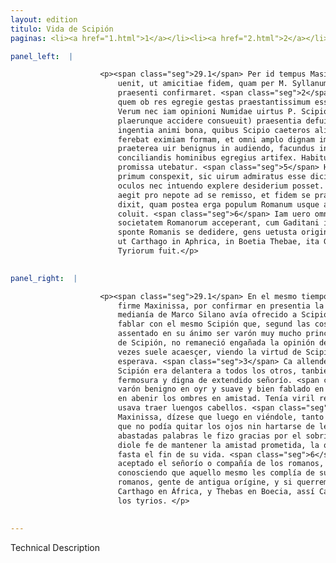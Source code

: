 ```yaml
---
layout: edition
titulo: Vida de Scipión
paginas: <li><a href="1.html">1</a></li><li><a href="2.html">2</a></li><li><a href="3.html">3</a></li><li><a href="4.html">4</a></li><li><a href="5.html">5</a></li><li><a href="6.html">6</a></li><li><a href="7.html">7</a></li><li><a href="8.html">8</a></li><li><a href="9.html">9</a></li><li><a href="10.html">10</a></li><li><a href="11.html">11</a></li><li><a href="12.html">12</a></li><li><a href="13.html">13</a></li><li><a href="14.html">14</a></li><li><a href="15.html">15</a></li><li><a href="16.html">16</a></li><li><a href="17.html">17</a></li><li><a href="18.html">18</a></li><li><a href="19.html">19</a></li><li><a href="20.html">20</a></li><li><a href="21.html">21</a></li><li><a href="22.html">22</a></li><li><a href="23.html">23</a></li><li><a href="24.html">24</a></li><li><a href="25.html">25</a></li><li><a href="26.html">26</a></li><li><a href="27.html">27</a></li><li><a href="28.html">28</a></li><li><a href="29.html">29</a></li><li><a href="30.html">30</a></li><li><a href="31.html">31</a></li><li><a href="32.html">32</a></li><li><a href="33.html">33</a></li><li><a href="34.html">34</a></li><li><a href="35.html">35</a></li><li><a href="36.html">36</a></li><li><a href="37.html">37</a></li><li><a href="38.html">38</a></li><li><a href="39.html">39</a></li><li><a href="40.html">40</a></li><li><a href="41.html">41</a></li><li><a href="42.html">42</a></li><li><a href="43.html">43</a></li><li><a href="44.html">44</a></li><li><a href="45.html">45</a></li><li><a href="46.html">46</a></li><li><a href="47.html">47</a></li><li><a href="48.html">48</a></li><li><a href="49.html">49</a></li><li><a href="50.html">50</a></li><li><a href="51.html">51</a></li><li><a href="52.html">52</a></li><li><a href="53.html">53</a></li><li><a href="54.html">54</a></li><li><a href="55.html">55</a></li><li><a href="56.html">56</a></li><li><a href="57.html">57</a></li><li><a href="58.html">58</a></li><li><a href="59.html">59</a></li><li><a href="60.html">60</a></li><li><a href="61.html">61</a></li><li><a href="62.html">62</a></li><li><a href="63.html">63</a></li><li><a href="64.html">64</a></li><li><a href="65.html">65</a></li><li><a href="66.html">66</a></li><li><a href="67.html">67</a></li><li><a href="68.html">68</a></li><li><a href="69.html">69</a></li><li><a href="70.html">70</a></li><li><a href="71.html">71</a></li><li><a href="72.html">72</a></li><li><a href="73.html">73</a></li><li><a href="74.html">74</a></li>

panel_left:  |

                    <p><span class="seg">29.1</span> Per id tempus Masinissa a Gadibus profectus in continentem
                        uenit, ut amicitiae fidem, quam per M. Syllanum absenti Scipioni obtulerat,
                        praesenti confirmaret. <span class="seg">2</span> Simul ut ipsum Scipionem alloqueretur,
                        quem ob res egregie gestas praestantissimum esse uirum constituerat animo.
                        Verum nec iam opinioni Numidae uirtus P. Scipionis, nec expectationi (ut
                        plaerunque accidere consueuit) praesentia defuit. <span class="seg">3</span> Nam praeter
                        ingentia animi bona, quibus Scipio caeteros alios anteibat, prae se etiam
                        ferebat eximiam formam, et omni amplo dignam imperio. <span class="seg">4</span> Erat
                        praeterea uir benignus in audiendo, facundus in respondendo, et in
                        conciliandis hominibus egregius artifex. Habitu corporis uirili, caesarie
                        promissa utebatur. <span class="seg">5</span> Hunc igitur Masinissa salutatum ueniens, ut
                        primum conspexit, sic uirum admiratus esse dicitur, ut nec ab eo dimouere
                        oculos nec intuendo explere desiderium posset. Amplissimis uerbis ei gratias
                        aegit pro nepote ad se remisso, et fidem se praestaturum initiae amiciciae
                        dixit, quam postea erga populum Romanum usque ad exitum uitae constantissime
                        coluit. <span class="seg">6</span> Iam uero omnes Hispanie populi aut imperium aut
                        societatem Romanorum acceperant, cum Gaditani idem sibi licere arbitrantes,
                        sponte Romanis se dedidere, gens uetusta origine, et si famae credere libet,
                        ut Carthago in Aphrica, in Boetia Thebae, ita Gadis ad oceanum colonia
                        Tyriorum fuit.</p>
                

panel_right:  |

                    <p><span class="seg">29.1</span> En el mesmo tiempo, ovo de venir desde Cádiz a la tierra
                        firme Maxinissa, por confirmar en presentia la fe de amistad que por
                        medianía de Marco Silano avía ofrecido a Scipión absente; <span class="seg">2</span> y por
                        fablar con el mesmo Scipión que, segund las cosas por él fechas, tenía
                        assentado en su ánimo ser varón muy mucho principal. Pero por la presentia
                        de Scipión, no remaneció engañada la opinión del númida, segund las más
                        vezes suele acaesçer, viendo la virtud de Scipión y que en balde no lo
                        esperava. <span class="seg">3</span> Ca allende de los grandes bienes del ánimo en que
                        Scipión era delantera a todos los otros, tanbién representava muy ventajosa
                        fermosura y digna de extendido señorío. <span class="seg">4</span> Allende d'esto era
                        varón benigno en oyr y suave y bien fablado en responder y singular maestro
                        en abenir los ombres en amistad. Tenía viril representación en el cuerpo y
                        usava traer luengos cabellos. <span class="seg">5</span> Assí que, veniendo a le saludar
                        Maxinissa, dízese que luego en viéndole, tanto fue maravillado de tal varón,
                        que no podía quitar los ojos nin hartarse de le mirar. Con luengas y
                        abastadas palabras le fizo gracias por el sobrino que le avía embiado y
                        diole fe de mantener la amistad prometida, la qual él muy firmemente mantovo
                        fasta el fin de su vida. <span class="seg">6</span> Ya todos los pueblos de España avían
                        aceptado el señorío o compañía de los romanos, quando los gaditanos
                        conosciendo que aquello mesmo les complía de su voluntad, se dieron a los
                        romanos, gente de antigua orígine, y si querremos creer a la fama, assí como
                        Carthago en África, y Thebas en Boecia, assí Cádiz al oçéano fue colonia de
                        los tyrios. </p>
                

---
```


Technical Description 